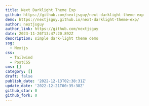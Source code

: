 ```yaml
---
title: Next Darklight Theme Exp
github: https://github.com/nextjsguy/next-darklight-theme-exp
demo: https://nextjsguy.github.io/next-darklight-theme-exp/
author: nextjsguy
author_link: https://github.com/nextjsguy
date: 2023-11-26T13:47:20.892Z
description: simple dark-light theme demo
ssg:
  - Nextjs
css:
  - Tailwind
  - PostCSS
cms: []
category: []
draft: false
publish_date: '2022-12-13T02:38:31Z'
update_date: '2022-12-21T00:35:38Z'
github_star: 0
github_fork: 0
---
```

